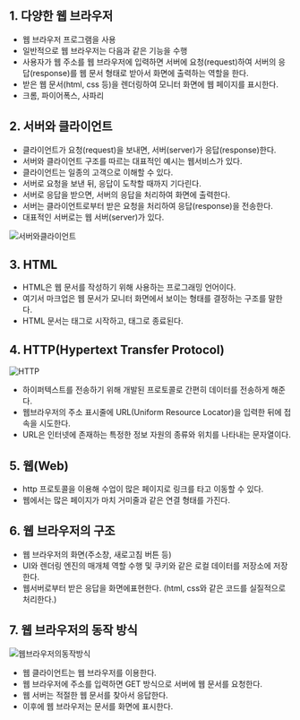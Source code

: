 ## 1. 다양한 웹 브라우저

- 웹 브라우저 프로그램을 사용
- 일반적으로 웹 브라우저는 다음과 같은 기능을 수행
- 사용자가 웹 주소를 웹 브라우저에 입력하면 서버에 요청(request)하여 서버의 응답(response)를 웹 문서 형태로 받아서 화면에 출력하는 역할을 한다.
- 받은 웹 문서(html, css 등)을 렌더링하여 모니터 화면에 웹 페이지를 표시한다.
- 크롬, 파이어폭스, 사파리




## 2. 서버와 클라이언트

- 클라이언트가 요청(request)을 보내면, 서버(server)가 응답(response)한다.
- 서버와 클라이언트 구조를 따르는 대표적인 예시는 웹서비스가 있다.
- 클라이언트는 일종의 고객으로 이해할 수 있다.
- 서버로 요청을 보낸 뒤, 응답이 도착할 때까지 기다린다.
- 서버로 응답을 받으면, 서버의 응답을 처리하여 화면에 출력한다.
- 서버는 클라이언트로부터 받은 요청을 처리하여 응답(response)을 전송한다.
- 대표적인 서버로는 웹 서버(server)가 있다.

![서버와클라이언트](https://hackmd.io/_uploads/BJAf0E9qp.png)


## 3. HTML

- HTML은 웹 문서를 작성하기 위해 사용하는 프로그래밍 언어이다.
- 여기서 마크업은 웹 문서가 모니터 화면에서 보이는 형태를 결정하는 구조를 말한다.
- HTML 문서는 <html> 태그로 시작하고, </html> 태그로 종료된다.



## 4. HTTP(Hypertext Transfer Protocol)

![HTTP](https://hackmd.io/_uploads/Hybt0Vq9a.png)


- 하이퍼텍스트를 전송하기 위해 개발된 프로토콜로 간편히 데이터를 전송하게 해준다.
- 웹브라우저의 주소 표시줄에 URL(Uniform Resource Locator)을 입력한 뒤에 접속을 시도한다.
- URL은 인터넷에 존재하는 특정한 정보 자원의 종류와 위치를 나타내는 문자열이다.

## 5. 웹(Web)

- http 프로토콜을 이용해 수업이 많은 페이지로 링크를 타고 이동할 수 있다.
- 웹에서는 많은 페이지가 마치 거미줄과 같은 연결 형태를 가진다.

## 6. 웹 브라우저의 구조




- 웹 브라우저의 화면(주소창, 새로고침 버튼 등)
- UI와 렌더링 엔진의 매개체 역할 수행 및 쿠키와 같은 로컬 데이터를 저장소에 저장한다.
- 웹서버로부터 받은 응답을 화면에표현한다. (html, css와 같은 코드를 실질적으로 처리한다.)

## 7. 웹 브라우저의 동작 방식

![웹브라우저의동작방식](https://hackmd.io/_uploads/SkKDRV5ca.png)

- 웹 클라이언트는 웹 브라우저를 이용한다.
- 웹 브라우저에 주소를 입력하면 GET 방식으로 서버에 웹 문서를 요청한다.
- 웹 서버는 적절한 웹 문서를 찾아서 응답한다.
- 이후에 웹 브라우저는 문서를 화면에 표시한다.